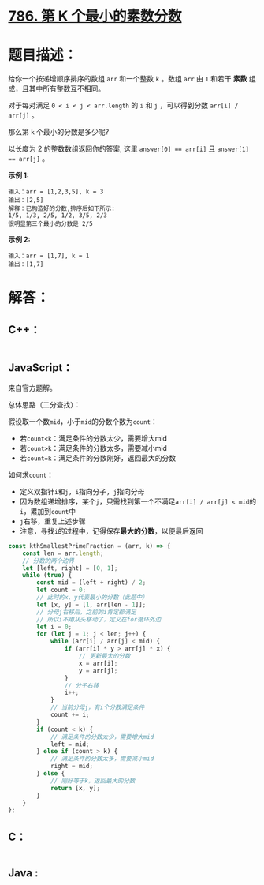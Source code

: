 # [786. 第 K 个最小的素数分数](https://leetcode-cn.com/problems/k-th-smallest-prime-fraction/)

# 题目描述：

给你一个按递增顺序排序的数组 `arr` 和一个整数 `k` 。数组 `arr` 由 `1` 和若干 **素数** 组成，且其中所有整数互不相同。

对于每对满足 `0 < i < j < arr.length` 的 `i` 和 `j` ，可以得到分数 `arr[i] / arr[j]` 。

那么第 `k` 个最小的分数是多少呢? 

以长度为 2 的整数数组返回你的答案, 这里 `answer[0] == arr[i]` 且 `answer[1] == arr[j]` 。



**示例 1:**

```
输入：arr = [1,2,3,5], k = 3
输出：[2,5]
解释：已构造好的分数,排序后如下所示: 
1/5, 1/3, 2/5, 1/2, 3/5, 2/3
很明显第三个最小的分数是 2/5
```

 **示例 2:**

```
输入：arr = [1,7], k = 1
输出：[1,7]
```



# 解答：

## C++：

```cpp

```

## JavaScript：

来自官方题解。

总体思路（二分查找）：

假设取一个数`mid`，小于`mid`的分数个数为`count`：

- 若`count<k`：满足条件的分数太少，需要增大mid
- 若`count>k`：满足条件的分数太多，需要减小mid
- 若`count=k`：满足条件的分数刚好，返回最大的分数

如何求`count`：
- 定义双指针`i`和`j`，`i`指向分子，`j`指向分母
- 因为数组递增排序，某个`j`，只需找到第一个不满足`arr[i] / arr[j] < mid`的`i`，累加到`count`中
- `j`右移，重复上述步骤
- 注意，寻找`i`的过程中，记得保存**最大的分数**，以便最后返回

```javascript
const kthSmallestPrimeFraction = (arr, k) => {
    const len = arr.length;
    // 分数的两个边界
    let [left, right] = [0, 1];
    while (true) {
        const mid = (left + right) / 2;
        let count = 0;
        // 此时的x、y代表最小的分数（此题中）
        let [x, y] = [1, arr[len - 1]];
        // 分母j右移后，之前的i肯定都满足
        // 所以i不用从头移动了，定义在for循环外边
        let i = 0;
        for (let j = 1; j < len; j++) {
            while (arr[i] / arr[j] < mid) {
                if (arr[i] * y > arr[j] * x) {
                    // 更新最大的分数
                    x = arr[i];
                    y = arr[j];
                }
                // 分子右移
                i++;
            }
            // 当前分母j，有i个分数满足条件
            count += i;
        }
        if (count < k) {
            // 满足条件的分数太少，需要增大mid
            left = mid;
        } else if (count > k) {
            // 满足条件的分数太多，需要减小mid
            right = mid;
        } else {
            // 刚好等于k，返回最大的分数
            return [x, y];
        }
    }
};
```

## C：

```c

```

## Java :
```java

```
